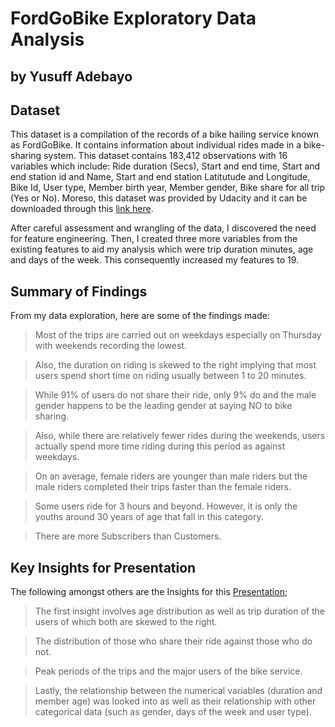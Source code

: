 # FordGoBike Exploratory Data Analysis
## by Yusuff Adebayo


## Dataset

This dataset is a compilation of the records of a bike hailing service known as FordGoBike. It contains information about individual rides made in a bike-sharing system. This dataset contains 183,412 observations with 16 variables which include: Ride duration (Secs), Start and end time, Start and end station id and Name, Start and end station Latitutude and Longitude, Bike Id, User type, Member birth year, Member gender, Bike share for all trip (Yes or No). Moreso, this dataset was provided by Udacity and it can be downloaded through this [link here](https://video.udacity-data.com/topher/2020/October/5f91cf38_201902-fordgobike-tripdata/201902-fordgobike-tripdata.csv).

After careful assessment and wrangling of the data, I discovered the need for feature engineering. Then, I created three more variables from the existing features to aid my analysis which were trip duration minutes, age and days of the week. This consequently increased my features to 19.


## Summary of Findings

From my data exploration, here are some of the findings made:

> Most of the trips are carried out on weekdays especially on Thursday with weekends recording the lowest.

> Also, the duration on riding is skewed to the right implying that most users spend short time on riding usually between 1 to 20 minutes.

> While 91% of users do not share their ride, only 9% do and the male gender happens to be the leading gender at saying NO to bike sharing.

> Also, while there are relatively fewer rides during the weekends, users actually spend more time riding during this period as against weekdays.

> On an average, female riders are younger than male riders but the male riders completed their trips faster than the female riders.

> Some users ride for 3 hours and beyond. However, it is only the youths around 30 years of age that fall in this category.

> There are more Subscribers than Customers.


## Key Insights for Presentation

The following amongst others are the Insights for this [Presentation](https://yusuff14.github.io/communicate_fordgobike_findings.github.io/);

> The first insight involves age distribution as well as trip duration of the users of which both are skewed to the right.

> The distribution of those who share their ride against those who do not.

> Peak periods of the trips and the major users of the bike service.

> Lastly, the relationship between the numerical variables (duration and member age) was looked into as well as their relationship with other categorical data (such as gender, days of the week and user type).
